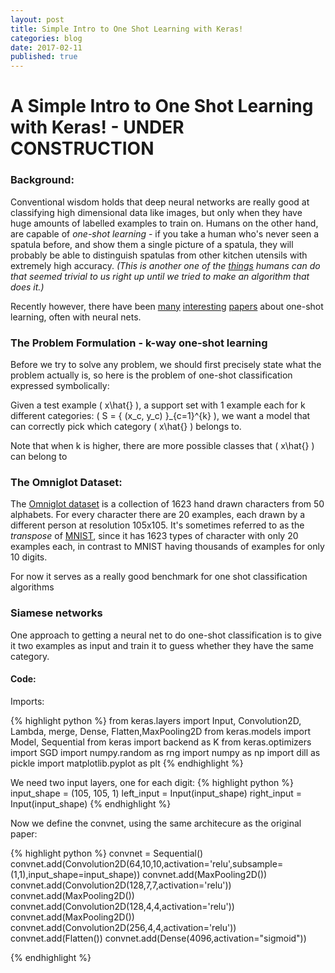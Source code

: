 ```yaml
---
layout: post
title: Simple Intro to One Shot Learning with Keras!
categories: blog
date: 2017-02-11
published: true
---
```


# A Simple Intro to One Shot Learning with Keras! - UNDER CONSTRUCTION


### Background:

 Conventional wisdom holds that deep neural networks are really good at classifying high dimensional data like images, but only when they have huge amounts of labelled examples to train on. Humans on the other hand, are capable of *one-shot learning* - if you take a human who's never seen a spatula before, and show them a single picture of a spatula, they will probably be able to distinguish spatulas from other kitchen utensils with extremely high accuracy.
*(This is another one of the [things](https://dspace.mit.edu/handle/1721.1/6125 "..back in the 1960s, some of the early pioneers of AI set some undergrads the task of building a complete computer vision system over summer") humans can do that seemed trivial to us right up until we tried to make an algorithm that does it.)*

Recently however, there have been [many]("") [interesting]("") [papers]("") about one-shot learning, often with neural nets.



### The Problem Formulation - k-way one-shot learning

Before we try to solve any problem, we should first precisely state what the problem actually is, so here is the problem of one-shot classification expressed symbolically:

Given a test example \( x\hat{} \), a support set with 1 example each for k different categories: \( S = \{ (x_c, y_c) \}_{c=1}^{k} \), we want a model that can correctly pick which category \( x\hat{} \) belongs to.

Note that when k is higher, there are more possible classes that  \( x\hat{} \) can belong to

### The Omniglot Dataset:

The [Omniglot dataset](https://github.com/brendenlake/omniglot " Lake, B. M., Salakhutdinov, R., and Tenenbaum, J. B. (2015). Human-level concept learning through probabilistic program induction. Science, 350(6266), 1332-1338.") is a collection of 1623 hand drawn characters from 50 alphabets. For every character there are 20 examples, each drawn by a different person at resolution 105x105. It's sometimes referred to as the *transpose* of [MNIST](https://en.wikipedia.org/wiki/MNIST_database), since it has 1623 types of character with only 20 examples each, in contrast to MNIST having thousands of examples for only 10 digits.

For now it serves as a really good benchmark for one shot classification algorithms




### Siamese networks

One approach to getting a neural net to do one-shot classification is to give it two examples as input and train it to guess whether they have the same category.

#### Code:

Imports:


{% highlight python %}
from keras.layers import Input, Convolution2D, Lambda, merge, Dense, Flatten,MaxPooling2D
from keras.models import Model, Sequential
from keras import backend as K
from keras.optimizers import SGD
import numpy.random as rng
import numpy as np
import dill as pickle
import matplotlib.pyplot as plt
{% endhighlight %}

We need two input layers, one for each digit:
{% highlight python %}
input_shape = (105, 105, 1)
left_input = Input(input_shape)
right_input = Input(input_shape)
{% endhighlight %}

Now we define the convnet, using the same architecure as the original paper:

{% highlight python %}
convnet = Sequential()
convnet.add(Convolution2D(64,10,10,activation='relu',subsample=(1,1),input_shape=input_shape))
convnet.add(MaxPooling2D())
convnet.add(Convolution2D(128,7,7,activation='relu'))
convnet.add(MaxPooling2D())
convnet.add(Convolution2D(128,4,4,activation='relu'))
convnet.add(MaxPooling2D())
convnet.add(Convolution2D(256,4,4,activation='relu'))
convnet.add(Flatten())
convnet.add(Dense(4096,activation="sigmoid"))

{% endhighlight %}
